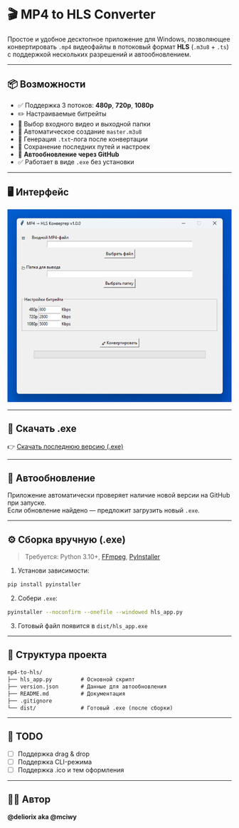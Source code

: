 # 🎬 MP4 to HLS Converter

Простое и удобное десктопное приложение для Windows, позволяющее конвертировать `.mp4` видеофайлы в потоковый формат **HLS** (`.m3u8` + `.ts`) с поддержкой нескольких разрешений и автообновлением.

---

## 📦 Возможности

- ✅ Поддержка 3 потоков: **480p**, **720p**, **1080p**
- ✏️ Настраиваемые битрейты
- 📁 Выбор входного видео и выходной папки
- 🧠 Автоматическое создание `master.m3u8`
- 📜 Генерация `.txt`-лога после конвертации
- 💾 Сохранение последних путей и настроек
- 🔄 **Автообновление через GitHub**
- ✅ Работает в виде `.exe` без установки

---

## 🖥️ Интерфейс

<img src="https://github.com/mciwy/mp4-to-hls/blob/main/assets/preview.png" alt="Превью интерфейса" width="600"/>

---

## 🚀 Скачать .exe

👉 [Скачать последнюю версию (.exe)](https://github.com/mciwy/mp4-to-hls/releases/latest)

---

## 🔄 Автообновление

Приложение автоматически проверяет наличие новой версии на GitHub при запуске.  
Если обновление найдено — предложит загрузить новый `.exe`.

---

## ⚙️ Сборка вручную (.exe)

> Требуется: Python 3.10+, [FFmpeg](https://ffmpeg.org/), [PyInstaller](https://pyinstaller.org/)

1. Установи зависимости:

```bash
pip install pyinstaller
```

2. Собери `.exe`:

```bash
pyinstaller --noconfirm --onefile --windowed hls_app.py
```

3. Готовый файл появится в `dist/hls_app.exe`

---

## 🧩 Структура проекта

```
mp4-to-hls/
├── hls_app.py         # Основной скрипт
├── version.json       # Данные для автообновления
├── README.md          # Документация
├── .gitignore
└── dist/              # Готовый .exe (после сборки)
```

---

## 🧠 TODO

- [ ] Поддержка drag & drop
- [ ] Поддержка CLI-режима
- [ ] Поддержка .ico и тем оформления

---

## 🧑‍💻 Автор

**@deliorix aka @mciwy**
